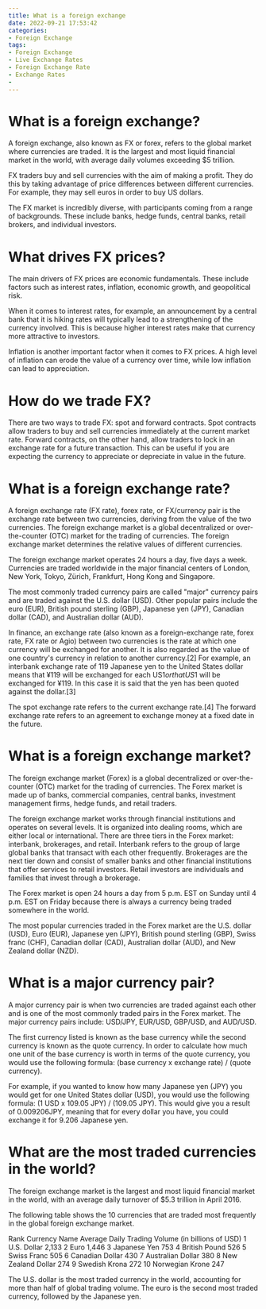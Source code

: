 ```yaml
---
title: What is a foreign exchange
date: 2022-09-21 17:53:42
categories:
- Foreign Exchange
tags:
- Foreign Exchange
- Live Exchange Rates
- Foreign Exchange Rate
- Exchange Rates
- 
---
```



#  What is a foreign exchange?

A foreign exchange, also known as FX or forex, refers to the global market where currencies are traded. It is the largest and most liquid financial market in the world, with average daily volumes exceeding $5 trillion.

FX traders buy and sell currencies with the aim of making a profit. They do this by taking advantage of price differences between different currencies. For example, they may sell euros in order to buy US dollars.

The FX market is incredibly diverse, with participants coming from a range of backgrounds. These include banks, hedge funds, central banks, retail brokers, and individual investors.

# What drives FX prices?

The main drivers of FX prices are economic fundamentals. These include factors such as interest rates, inflation, economic growth, and geopolitical risk.

When it comes to interest rates, for example, an announcement by a central bank that it is hiking rates will typically lead to a strengthening of the currency involved. This is because higher interest rates make that currency more attractive to investors.

Inflation is another important factor when it comes to FX prices. A high level of inflation can erode the value of a currency over time, while low inflation can lead to appreciation.

# How do we trade FX?

There are two ways to trade FX: spot and forward contracts.
Spot contracts allow traders to buy and sell currencies immediately at the current market rate. Forward contracts, on the other hand, allow traders to lock in an exchange rate for a future transaction. This can be useful if you are expecting the currency to appreciate or depreciate in value in the future.

#  What is a foreign exchange rate?

A foreign exchange rate (FX rate), forex rate, or FX/currency pair is the exchange rate between two currencies, deriving from the value of the two currencies. The foreign exchange market is a global decentralized or over-the-counter (OTC) market for the trading of currencies. The foreign exchange market determines the relative values of different currencies.

The foreign exchange market operates 24 hours a day, five days a week. Currencies are traded worldwide in the major financial centers of London, New York, Tokyo, Zürich, Frankfurt, Hong Kong and Singapore.

The most commonly traded currency pairs are called "major" currency pairs and are traded against the U.S. dollar (USD). Other popular pairs include the euro (EUR), British pound sterling (GBP), Japanese yen (JPY), Canadian dollar (CAD), and Australian dollar (AUD). 

In finance, an exchange rate (also known as a foreign-exchange rate, forex rate, FX rate or Agio) between two currencies is the rate at which one currency will be exchanged for another. It is also regarded as the value of one country's currency in relation to another currency.[2] For example, an interbank exchange rate of 119 Japanese yen to the United States dollar means that ¥119 will be exchanged for each US$1 or that US$1 will be exchanged for ¥119. In this case it is said that the yen has been quoted against the dollar.[3]

The spot exchange rate refers to the current exchange rate.[4] The forward exchange rate refers to an agreement to exchange money at a fixed date in the future.

#  What is a foreign exchange market?

The foreign exchange market (Forex) is a global decentralized or over-the-counter (OTC) market for the trading of currencies. The Forex market is made up of banks, commercial companies, central banks, investment management firms, hedge funds, and retail traders.

The foreign exchange market works through financial institutions and operates on several levels. It is organized into dealing rooms, which are either local or international. 
There are three tiers in the Forex market: interbank, brokerages, and retail. Interbank refers to the group of large global banks that transact with each other frequently. Brokerages are the next tier down and consist of smaller banks and other financial institutions that offer services to retail investors. Retail investors are individuals and families that invest through a brokerage.

The Forex market is open 24 hours a day from 5 p.m. EST on Sunday until 4 p.m. EST on Friday because there is always a currency being traded somewhere in the world. 

The most popular currencies traded in the Forex market are the U.S. dollar (USD), Euro (EUR), Japanese yen (JPY), British pound sterling (GBP), Swiss franc (CHF), Canadian dollar (CAD), Australian dollar (AUD), and New Zealand dollar (NZD).

#  What is a major currency pair?

A major currency pair is when two currencies are traded against each other and is one of the most commonly traded pairs in the Forex market. The major currency pairs include: USD/JPY, EUR/USD, GBP/USD, and AUD/USD.

The first currency listed is known as the base currency while the second currency is known as the quote currency. In order to calculate how much one unit of the base currency is worth in terms of the quote currency, you would use the following formula: (base currency x exchange rate) / (quote currency).

For example, if you wanted to know how many Japanese yen (JPY) you would get for one United States dollar (USD), you would use the following formula: (1 USD x 109.05 JPY) / (109.05 JPY). This would give you a result of 0.009206JPY, meaning that for every dollar you have, you could exchange it for 9.206 Japanese yen.

#  What are the most traded currencies in the world?

The foreign exchange market is the largest and most liquid financial market in the world, with an average daily turnover of $5.3 trillion in April 2016.

The following table shows the 10 currencies that are traded most frequently in the global foreign exchange market.

Rank Currency Name Average Daily Trading Volume (in billions of USD) 1 U.S. Dollar 2,133 2 Euro 1,446 3 Japanese Yen 753 4 British Pound 526 5 Swiss Franc 505 6 Canadian Dollar 430 7 Australian Dollar 380 8 New Zealand Dollar 274 9 Swedish Krona 272 10 Norwegian Krone 247

The U.S. dollar is the most traded currency in the world, accounting for more than half of global trading volume. The euro is the second most traded currency, followed by the Japanese yen.